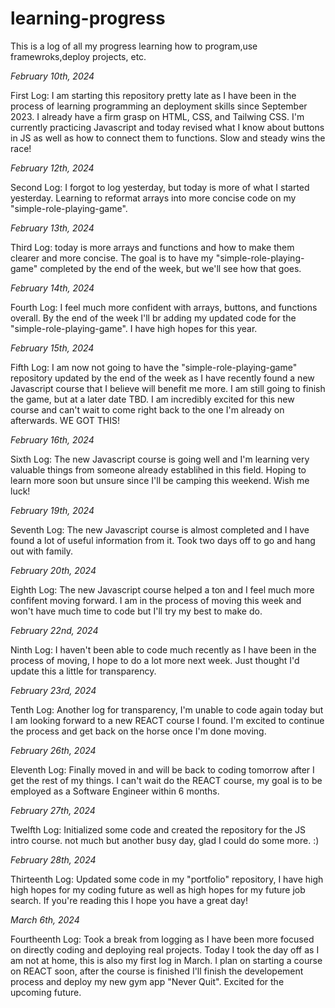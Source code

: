# learning-progress
 This is a log of all my progress learning how to program,use framewroks,deploy projects, etc.


*February 10th, 2024*

First Log: I am starting this repository pretty late as I have been in the process of learning programming an deployment skills since September 2023. I already have a firm grasp on HTML, CSS, and Tailwing CSS. I'm currently practicing Javascript and today revised what I know about buttons in JS as well as how to connect them to functions. Slow and steady wins the race!

*February 12th, 2024*

Second Log: I forgot to log yesterday, but today is more of what I started yesterday. Learning to reformat arrays into more concise code on my "simple-role-playing-game". 

*February 13th, 2024* 

Third Log: today is more arrays and functions and how to make them clearer and more concise. The goal is to have my "simple-role-playing-game" completed by the end of the week, but we'll see how that goes. 

*February 14th, 2024* 

Fourth Log: I feel much more confident with arrays, buttons, and functions overall. By the end of the week I'll br adding my updated code for the "simple-role-playing-game". I have high hopes for this year. 


*February 15th, 2024*

Fifth Log: I am now not going to have the "simple-role-playing-game" repository updated by the end of the week as I have recently found a new Javascript course that I believe will benefit me more. I am still going to finish the game, but at a later date TBD. I am incredibly excited for this new course and can't wait to come right back to the one I'm already on afterwards. WE GOT THIS!


*February 16th, 2024*

Sixth Log: The new Javascript course is going well and I'm learning very valuable things from someone already establihed in this field. Hoping to learn more soon but unsure since I'll be camping this weekend. Wish me luck! 


*February 19th, 2024*

Seventh Log: The new Javascript course is almost completed and I have found a lot of useful information from it. Took two days off to go and hang out with family. 


*February 20th, 2024*

Eighth Log: The new Javascript course helped a ton and I feel much more confifent moving forward. I am in the process of moving this week and won't have much time to code but I'll try my best to make do. 


*February 22nd, 2024*

Ninth Log: I haven't been able to code much recently as I have been in the process of moving, I hope to do a lot more next week. Just thought I'd update this a little for transparency.


*February 23rd, 2024*

Tenth Log: Another log for transparency, I'm unable to code again today but I am looking forward to a new REACT course I found. I'm excited to continue the process and get back on the horse once I'm done moving. 


*February 26th, 2024*

Eleventh Log: Finally moved in and will be back to coding tomorrow after I get the rest of my things. I can't wait do the REACT course, my goal is to be employed as a Software Engineer within 6 months. 


*February 27th, 2024*

Twelfth Log: Initialized some code and created the repository for the JS intro course. not much but another busy day, glad I could do some more. :)


*February 28th, 2024*

Thirteenth Log: Updated some code in my "portfolio" repository, I have high high hopes for my coding future as well as high hopes for my future job search. If you're reading this I hope you have a great day! 


*March 6th, 2024* 

Fourtheenth Log: Took a break from logging as I have been more focused on directly coding and deploying real projects. Today I took the day off as I am not at home, this is also my first log in March. I plan on starting a course on REACT soon, after the course is finished I'll finish the developement process and deploy my new gym app "Never Quit". Excited for the upcoming future. 